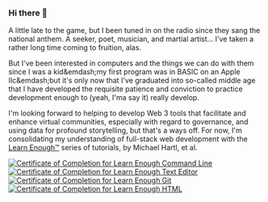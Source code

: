 ### Hi there 👋

<!--
**kwamekamau/kwamekamau** is a ✨ _special_ ✨ repository because its `README.md` (this file) appears on your GitHub profile.

Here are some ideas to get you started:

- 🔭 I’m currently working on ...
- 🌱 I’m currently learning ...
- 👯 I’m looking to collaborate on ...
- 🤔 I’m looking for help with ...
- 💬 Ask me about ...
- 📫 How to reach me: ...
- 😄 Pronouns: ...
- ⚡ Fun fact: ...
-->

A little late to the game, but I been tuned in on the radio since they sang the national anthem. A seeker, poet, musician, and martial artist... I've taken a rather long time coming to fruition, alas.

But I've been interested in computers and the things we can do with them since I was a kid&emdash;my first program was in BASIC on an Apple IIc&emdash;but it's only now that I've graduated into so-called middle age that I have developed the requisite patience and conviction to practice development enough to (yeah, I'ma say it) really develop.

I'm looking forward to helping to develop Web 3 tools that facilitate and enhance virtual communities, especially with regard to governance, and using data for profound storytelling, but that's a ways off. For now, I'm consolidating my understanding of full-stack web development with the [Learn Enough™](https://learnenough.com) series of tutorials, by Michael Hartl, et al.

<a href="https://www.learnenough.com/certificates/14e41c13"><img src="https://www.learnenough.com/certificates/14e41c13/command-line-tutorial.svg" alt="Certificate of Completion for Learn Enough Command Line"></a><a href="https://www.learnenough.com/certificates/14e41c13"><img src="https://www.learnenough.com/certificates/14e41c13/text-editor-tutorial.svg" alt="Certificate of Completion for Learn Enough Text Editor"></a><a href="https://www.learnenough.com/certificates/14e41c13"><img src="https://www.learnenough.com/certificates/14e41c13/git-tutorial.svg" alt="Certificate of Completion for Learn Enough Git"></a><a href="https://www.learnenough.com/certificates/14e41c13"><img src="https://www.learnenough.com/certificates/14e41c13/html-tutorial.svg" alt="Certificate of Completion for Learn Enough HTML"></a>
